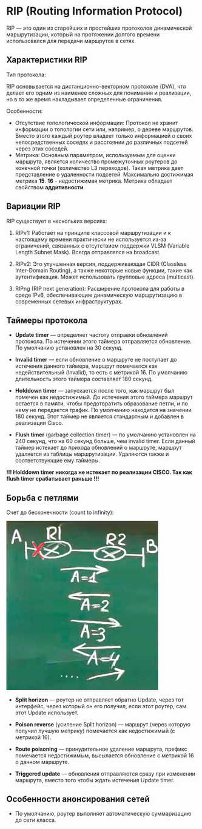 # RIP (Routing Information Protocol)

RIP — это один из старейших и простейших протоколов динамической маршрутизации, который на протяжении долгого времени использовался для передачи маршрутов в сетях.

## Характеристики RIP

Тип протокола: 

RIP основывается на дистанционно-векторном протоколе (DVA), что делает его одним из наименее сложных для понимания и реализации, но в то же время накладывает определенные ограничения.

Особенности:

- Отсутствие топологической информации: Протокол не хранит информации о топологии сети или, например, о дереве маршрутов. Вместо этого каждый роутер владеет только информацией о своих непосредственных соседях и расстоянии до различных подсетей через этих соседей.
- Метрика: Основным параметром, используемым для оценки маршрута, является количество промежуточных роутеров до конечной точки (количество L3 переходов). Такая метрика дает представление о удаленности подсетей. Максимально достижимая метрика **15**. **16** - недостижимая метрика. Метрика обладает свойством **аддитивности**.

## Вариации RIP

RIP существует в нескольких версиях:

1. RIPv1: Работает на принципе классовой маршрутизации и к настоящему времени практически не используется из-за ограничений, связанных с отсутствием поддержки VLSM (Variable Length Subnet Mask). Всегда отправлялся на broadcast.
  
2. RIPv2: Это улучшенная версия, поддерживающая CIDR (Classless Inter-Domain Routing), а также некоторые новые функции, такие как аутентификация. Может использовать групповые адреса (multicast).
  
3. RIPng (RIP next generation): Расширение протокола для работы в среде IPv6, обеспечивающее динамическую маршрутизацию в современных сетевых инфраструктурах.

## Таймеры протокола

- **Update timer** — определяет частоту отправки обновлений протокола. По истечении этого таймера отправляется обновление. По умолчанию установлен на 30 секунд.

- **Invalid timer** — если обновление о маршруте не поступает до истечения данного таймера, маршрут помечается как недействительный (Invalid), то есть с метрикой 16. По умолчанию длительность этого таймера составляет 180 секунд.

- **Holddown timer** — запускается после того, как маршрут был помечен как недостижимый. До истечения этого таймера маршрут остается в памяти, чтобы предотвратить образование петли, и по нему не передается трафик. По умолчанию находится на значении 180 секунд. Этот таймер не является стандартным и добавлен в реализации Cisco.

- **Flush timer** (garbage collection timer) — по умолчанию установлен на 240 секунд, что на 60 секунд больше, чем invalid timer. Если данный таймер истекает до прихода обновлений о маршруте, маршрут удаляется из таблицы маршрутизации. Удаляются также и соответствующие ему таймеры.

**!!! Holddown timer никогда не истекает по реализации CISCO. Так как flush timer срабатывает раньше !!!**

## Борьба с петлями

Счет до бесконечности (count to infinity):

<p style="text-align: left"><img src=res/9_1.png width="400px"/></p>

- **Split horizon** — роутер не отправляет обратно Update, через тот интерфейс, через который он его получил, если этот роутер, сам этот Update использует.

- **Poison reverse** (усиление Split horizon) — маршрут (через которую получил лучшую метрику) помечается как недостижимый (с метрикой 16).

- **Route poisoning** — принудительное удаление маршрута, префикс помечается недостижимым, высылается обновление с метрикой 16 о данном маршруте.

- **Triggered update** — обновления отправляются сразу при изменении маршрута, вместо того чтобы ждать истечения Update timer.

## Особенности анонсирования сетей

- По умолчанию, роутер выполняет автоматическую суммаризацию до сети класса. 